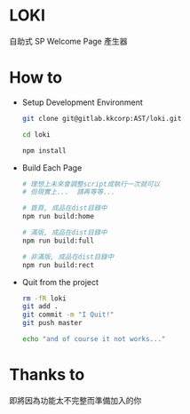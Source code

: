 # LOKI

自助式 SP Welcome Page 產生器

# How to

- Setup Development Environment

    ```bash
    git clone git@gitlab.kkcorp:AST/loki.git
    
    cd loki
    
    npm install
    ```


- Build Each Page

    ```bash
    # 理想上未來會調整script成執行一次就可以
    # 但現實上...  請再等等...
    
    # 首頁, 成品在dist目錄中
    npm run build:home
    
    # 滿版, 成品在dist目錄中
    npm run build:full
    
    # 非滿版, 成品在dist目錄中
    npm run build:rect
    ```


- Quit from the project

    ```bash
    rm -fR loki
    git add .
    git commit -m "I Quit!"
    git push master
    
    echo "and of course it not works..."
    ```
  

# Thanks to

  即將因為功能太不完整而準備加入的你

